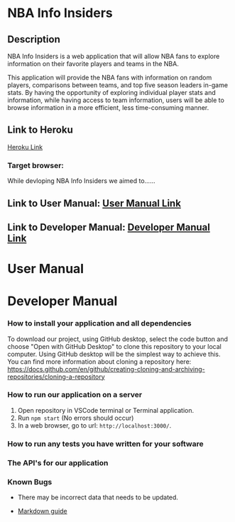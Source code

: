 # NBA Info Insiders

## Description

NBA Info Insiders is a web application that will allow NBA fans to explore information on their favorite players and teams in the NBA.

This application will provide the NBA fans with information on random players, comparisons between teams, and top five season leaders in-game stats. By having the opportunity of exploring individual player stats and information, while having access to team information, users will be able to browse information in a more efficient, less time-consuming manner.

## Link to Heroku
[Heroku Link](http://sleepy-everglades-25152.herokuapp.com/api/)

### Target browser: 

While devloping NBA Info Insiders we aimed to......

## Link to User Manual: [User Manual Link](#user-manual)

## Link to Developer Manual: [Developer Manual Link](#developer-manual)

# User Manual

# Developer Manual
### How to install your application and all dependencies

To download our project, using GitHub desktop, select the code button and choose "Open with GitHub Desktop" to clone this repository to your local computer. Using GitHub desktop will be the simplest way to achieve this. You can find more information about cloning a repository here: https://docs.github.com/en/github/creating-cloning-and-archiving-repositories/cloning-a-repository 

### How to run our application on a server
1. Open repository in VSCode terminal or Terminal application.
2. Run ```npm start``` (No errors should occur)
3. In a web browser, go to url: ```http://localhost:3000/```.

### How to run any tests you have written for your software


### The API's for our application


### Known Bugs
- There may be incorrect data that needs to be updated.






* [Markdown guide](https://www.markdownguide.org/cheat-sheet/)